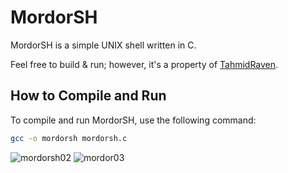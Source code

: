 # MordorSH

MordorSH is a simple UNIX shell written in C.

Feel free to build & run; however, it's a property of [TahmidRaven](https://github.com/TahmidRaven).

## How to Compile and Run

To compile and run MordorSH, use the following command:

```bash
gcc -o mordorsh mordorsh.c
```

![mordorsh02](https://github.com/user-attachments/assets/080b3ed8-ec81-4189-82aa-051f988d76a3)
![mordor03](https://github.com/user-attachments/assets/4d69786f-d5c8-46bd-b9e7-2b2a924a10c3)
